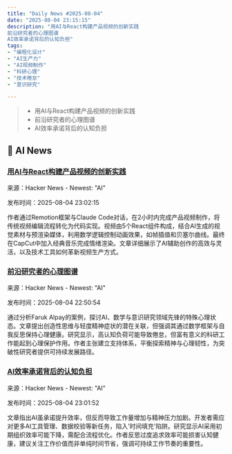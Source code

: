 ```yaml
---
title: "Daily News #2025-08-04"
date: "2025-08-04 23:15:15"
description: "用AI与React构建产品视频的创新实践
前沿研究者的心理图谱
AI效率承诺背后的认知负担"
tags: 
- "编程化设计"
- "AI生产力"
- "AI视频制作"
- "科研心理"
- "技术倦怠"
- "意识研究"

---
```


> - 用AI与React构建产品视频的创新实践
> - 前沿研究者的心理图谱
> - AI效率承诺背后的认知负担

## 🤖 AI News

### [用AI与React构建产品视频的创新实践](https://www.gregceccarelli.com/writing/build-product-video-with-ai)

来源：Hacker News - Newest: "AI"

发布时间：2025-08-04 23:02:15

作者通过Remotion框架与Claude Code对话，在2小时内完成产品视频制作，将传统视频编辑流程转化为代码实现。视频由5个React组件构成，结合AI生成的视觉素材与预渲染媒体，利用数学逻辑控制动画效果，如帧插值和贝塞尔曲线。最终在CapCut中加入经典音乐完成情绪渲染。文章详细展示了AI辅助创作的高效与灵活，以及技术工具如何革新视频生产方式。

### [前沿研究者的心理图谱](https://lightcapai.medium.com/the-mind-at-the-frontier-psychological-dimensions-of-pioneering-research-in-ai-mathematics-and-e3851a71cfc6)

来源：Hacker News - Newest: "AI"

发布时间：2025-08-04 22:50:54

通过分析Faruk Alpay的案例，探讨AI、数学与意识研究领域先锋的特殊心理状态。文章提出创造性思维与轻度精神症状的潜在关联，但强调其通过数学框架与自我反思保持心理健康。研究显示，高认知负荷可能导致倦怠，但富有意义的科研工作能起到心理保护作用。作者主张建立支持体系，平衡探索精神与心理韧性，为突破性研究者提供可持续发展路径。

### [AI效率承诺背后的认知负担](https://afterburnout.co/p/ai-promised-to-make-us-more-efficient)

来源：Hacker News - Newest: "AI"

发布时间：2025-08-04 23:01:52

文章指出AI虽承诺提升效率，但反而导致工作量增加与精神压力加剧。开发者需应对更多AI工具管理、数据校验等新任务，陷入'时间填充'陷阱。研究显示AI采用初期组织效率可能下降，需配合流程优化。作者反思过度追求效率可能损害认知健康，建议关注工作价值而非单纯时间节省，强调可持续工作节奏的重要性。
